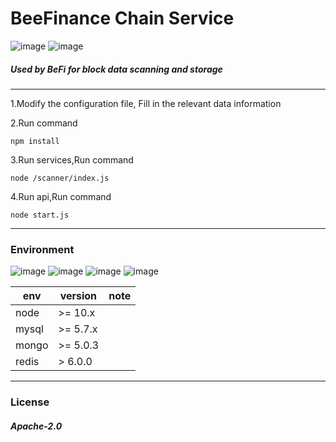 #  BeeFinance Chain Service
![image](https://img.shields.io/badge/license-Apache2.0-blue.svg)
![image](https://img.shields.io/badge/author-BeeFinance-green.svg)


##### Used by BeFi for block data scanning and storage

---

1.Modify the configuration file,
Fill in the relevant data information

2.Run command 
```
npm install
```

3.Run services,Run command
```
node /scanner/index.js
```

4.Run api,Run command
```
node start.js
```


---
### Environment
![image](https://img.shields.io/badge/node-10.x-red.svg)
![image](https://img.shields.io/badge/mysql-5.7.x-origin.svg)
![image](https://img.shields.io/badge/mongo-5.x-yellow.svg)
![image](https://img.shields.io/badge/redis-6.x-purple.svg)

| env | version|note |
|--------------|---|------------------|
| node      | \>= 10.x |  |
| mysql     | \>= 5.7.x |  |
| mongo     | \>= 5.0.3 | |
| redis     | \> 6.0.0 | |
---
### License
##### Apache-2.0
